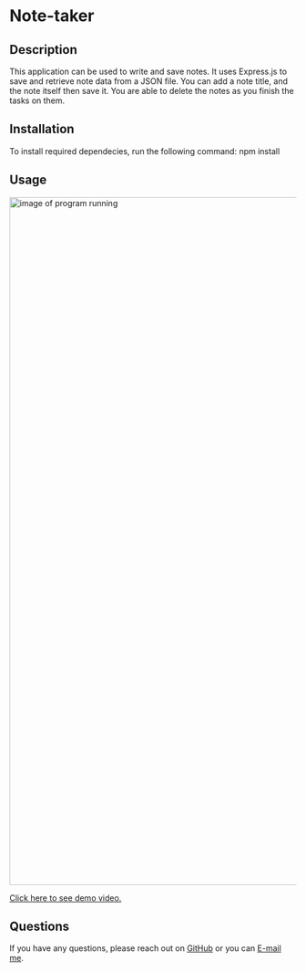 # Note-taker

  ## Description
  This application can be used to write and save notes.  It uses Express.js to save and retrieve note data from a JSON file.  You can add a note title, and the note itself then save it.  You are able to delete the notes as you finish the tasks on them.

  ## Installation
  To install required dependecies, run the following command:
  npm install

  ## Usage
  <img src="code-example.png" alt="image of program running" width="1206" />

 <a href="https://drive.google.com/file/d/1irWLAuNMl6eU2Lj8oJ2x1aelxecQ8mwr/view">Click here to see demo video.</a>

  ## Questions
  If you have any questions, please reach out on <a href="https://github.com/sacylkowski/">GitHub</a> or you can <a href="mailto:sacylkowski@gmail.com">E-mail me</a>.

